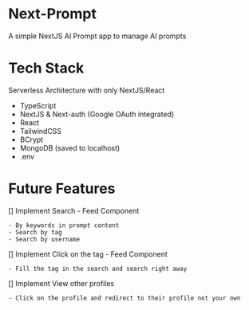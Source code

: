 # Next-Prompt

A simple NextJS AI Prompt app to manage AI prompts

# Tech Stack

Serverless Architecture with only NextJS/React

- TypeScript
- NextJS & Next-auth (Google OAuth integrated)
- React
- TailwindCSS
- BCrypt
- MongoDB (saved to localhost)
- .env

# Future Features
[] Implement Search - Feed Component

    - By keywords in prompt content
    - Search by tag
    - Search by username

[] Implement Click on the tag - Feed Component

    - Fill the tag in the search and search right away

[] Implement View other profiles

    - Click on the profile and redirect to their profile not your own
